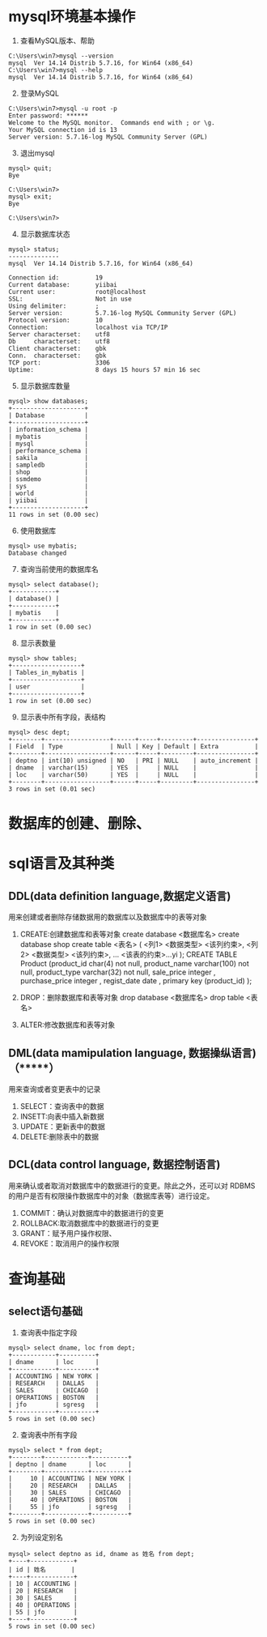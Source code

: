 # mysql环境基本操作
1. 查看MySQL版本、帮助
```
C:\Users\win7>mysql --version
mysql  Ver 14.14 Distrib 5.7.16, for Win64 (x86_64)
C:\Users\win7>mysql --help
mysql  Ver 14.14 Distrib 5.7.16, for Win64 (x86_64)
```
2. 登录MySQL
```
C:\Users\win7>mysql -u root -p
Enter password: ******
Welcome to the MySQL monitor.  Commands end with ; or \g.
Your MySQL connection id is 13
Server version: 5.7.16-log MySQL Community Server (GPL)
```
3. 退出mysql
```
mysql> quit;
Bye

C:\Users\win7>
mysql> exit;
Bye

C:\Users\win7>
```
4. 显示数据库状态
```
mysql> status;
--------------
mysql  Ver 14.14 Distrib 5.7.16, for Win64 (x86_64)

Connection id:          19
Current database:       yiibai
Current user:           root@localhost
SSL:                    Not in use
Using delimiter:        ;
Server version:         5.7.16-log MySQL Community Server (GPL)
Protocol version:       10
Connection:             localhost via TCP/IP
Server characterset:    utf8
Db     characterset:    utf8
Client characterset:    gbk
Conn.  characterset:    gbk
TCP port:               3306
Uptime:                 8 days 15 hours 57 min 16 sec
```
5. 显示数据库数量
```
mysql> show databases;
+--------------------+
| Database           |
+--------------------+
| information_schema |
| mybatis            |
| mysql              |
| performance_schema |
| sakila             |
| sampledb           |
| shop               |
| ssmdemo            |
| sys                |
| world              |
| yiibai             |
+--------------------+
11 rows in set (0.00 sec)
```
6. 使用数据库
```
mysql> use mybatis;
Database changed
```
7. 查询当前使用的数据库名
```
mysql> select database();
+------------+
| database() |
+------------+
| mybatis    |
+------------+
1 row in set (0.00 sec)
```
8. 显示表数量
```
mysql> show tables;
+-------------------+
| Tables_in_mybatis |
+-------------------+
| user              |
+-------------------+
1 row in set (0.00 sec)
```
9. 显示表中所有字段，表结构
```
mysql> desc dept;
+--------+------------------+------+-----+---------+----------------+
| Field  | Type             | Null | Key | Default | Extra          |
+--------+------------------+------+-----+---------+----------------+
| deptno | int(10) unsigned | NO   | PRI | NULL    | auto_increment |
| dname  | varchar(15)      | YES  |     | NULL    |                |
| loc    | varchar(50)      | YES  |     | NULL    |                |
+--------+------------------+------+-----+---------+----------------+
3 rows in set (0.01 sec)
```

# 数据库的创建、删除、
# sql语言及其种类
## DDL(data definition language,数据定义语言)
用来创建或者删除存储数据用的数据库以及数据库中的表等对象

1. CREATE:创建数据库和表等对象
create database <数据库名>
create database shop
create table <表名> (
    <列1> <数据类型> <该列约束>,
    <列2> <数据类型> <该列约束>,
    ...
    <该表的约束>...yi
);
 CREATE TABLE Product
 (product_id char(4) not null,
 product_name varchar(100) not null,
 product_type varchar(32) not null,
 sale_price integer  ,
 purchase_price integer  ,
 regist_date date  ,
 primary key (product_id)
 );

2. DROP：删除数据库和表等对象
drop database <数据库名>
drop table <表名>

3. ALTER:修改数据库和表等对象

## DML(data mamipulation language, 数据操纵语言) （*****）
用来查询或者变更表中的记录

1. SELECT：查询表中的数据
2. INSETT:向表中插入新数据
3. UPDATE：更新表中的数据
4. DELETE:删除表中的数据

## DCL(data control language, 数据控制语言)
用来确认或者取消对数据库中的数据进行的变更。除此之外，还可以对 RDBMS 的用户是否有权限操作数据库中的对象（数据库表等）进行设定。

1. COMMIT：确认对数据库中的数据进行的变更
2. ROLLBACK:取消数据库中的数据进行的变更
3. GRANT：赋予用户操作权限、
4. REVOKE：取消用户的操作权限

# 查询基础
## select语句基础
1. 查询表中指定字段
```
mysql> select dname, loc from dept;
+------------+----------+
| dname      | loc      |
+------------+----------+
| ACCOUNTING | NEW YORK |
| RESEARCH   | DALLAS   |
| SALES      | CHICAGO  |
| OPERATIONS | BOSTON   |
| jfo        | sgresg   |
+------------+----------+
5 rows in set (0.00 sec)
```
2. 查询表中所有字段
```
mysql> select * from dept;
+--------+------------+----------+
| deptno | dname      | loc      |
+--------+------------+----------+
|     10 | ACCOUNTING | NEW YORK |
|     20 | RESEARCH   | DALLAS   |
|     30 | SALES      | CHICAGO  |
|     40 | OPERATIONS | BOSTON   |
|     55 | jfo        | sgresg   |
+--------+------------+----------+
5 rows in set (0.00 sec)
```
2. 为列设定别名
```
mysql> select deptno as id, dname as 姓名 from dept;
+----+------------+
| id | 姓名       |
+----+------------+
| 10 | ACCOUNTING |
| 20 | RESEARCH   |
| 30 | SALES      |
| 40 | OPERATIONS |
| 55 | jfo        |
+----+------------+
5 rows in set (0.00 sec)
```

